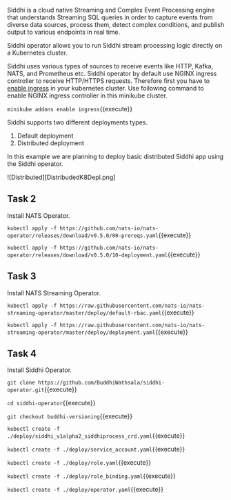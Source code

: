 Siddhi is a cloud native Streaming and Complex Event Processing engine that understands Streaming SQL queries in order to capture events from diverse data sources, process them, detect complex conditions, and publish output to various endpoints in real time. 

Siddhi operator allows you to run Siddhi stream processing logic directly on a Kubernetes cluster.

Siddhi uses various types of sources to receive events like HTTP, Kafka, NATS, and Prometheus etc. Siddhi operator by default use NGINX ingress controller to receive HTTP/HTTPS requests. Therefore first you have to [enable ingress](https://kubernetes.github.io/ingress-nginx/deploy/) in your kubernetes cluster. Use following command to enable NGINX ingress controller in this minikube cluster.

`minikube addons enable ingress`{{execute}}

Siddhi supports two different deployments types.

1. Default deployment
1. Distributed deployment

In this example we are planning to deploy basic distributed Siddhi app using the Siddhi operator. 

![Distributed][DistribudedK8Depl.png]

## Task 2

Install NATS Operator.

`kubectl apply -f https://github.com/nats-io/nats-operator/releases/download/v0.5.0/00-prereqs.yaml`{{execute}}

`kubectl apply -f https://github.com/nats-io/nats-operator/releases/download/v0.5.0/10-deployment.yaml`{{execute}}


## Task 3

Install NATS Streaming Operator.

`kubectl apply -f https://raw.githubusercontent.com/nats-io/nats-streaming-operator/master/deploy/default-rbac.yaml`{{execute}}

`kubectl apply -f https://raw.githubusercontent.com/nats-io/nats-streaming-operator/master/deploy/deployment.yaml`{{execute}}


## Task 4

Install Siddhi Operator.

`git clone https://github.com/BuddhiWathsala/siddhi-operator.git`{{execute}}

`cd siddhi-operator`{{execute}}

`git checkout buddhi-versioning`{{execute}}

`kubectl create -f ./deploy/siddhi_v1alpha2_siddhiprocess_crd.yaml`{{execute}}

`kubectl create -f ./deploy/service_account.yaml`{{execute}}

`kubectl create -f ./deploy/role.yaml`{{execute}}

`kubectl create -f ./deploy/role_binding.yaml`{{execute}}

`kubectl create -f ./deploy/operator.yaml`{{execute}}


